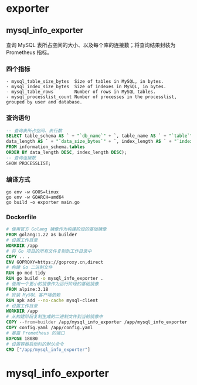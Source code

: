 # exporter
## mysql_info_exporter
查询 MySQL 表所占空间的大小、以及每个库的连接数；将查询结果封装为 Prometheus 指标。

### 四个指标
```text
- mysql_table_size_bytes  Size of tables in MySQL, in bytes.
- mysql_index_size_bytes  Size of indexes in MySQL, in bytes.
- mysql_table_rows        Number of rows in MySQL tables.
- mysql_processlist_count Number of processes in the processlist, grouped by user and database.
```

### 查询语句
```sql
-- 查询表所占空间、表行数
SELECT table_schema AS ` + "`db_name`" + `, table_name AS ` + "`table`" + `, table_rows,
data_length AS ` + "`data_size_bytes`" + `, index_length AS ` + "`index_size_bytes`" + `
FROM information_schema.tables
ORDER BY data_length DESC, index_length DESC);
-- 查询连接数
SHOW PROCESSLIST;
```

### 编译方式
```shell
go env -w GOOS=linux
go env -w GOARCH=amd64
go build -o exporter main.go
```

### Dockerfile

```dockerfile
# 使用官方 Golang 镜像作为构建阶段的基础镜像
FROM golang:1.22 as builder
# 设置工作目录
WORKDIR /app
# 将 Go 项目的所有文件复制到工作目录中
COPY .. .
ENV GOPROXY=https://goproxy.cn,direct
# 构建 Go 二进制文件
RUN go mod tidy
RUN go build -o mysql_info_exporter .
# 使用一个更小的镜像作为运行阶段的基础镜像
FROM alpine:3.18
# 安装 MySQL 客户端依赖
RUN apk add --no-cache mysql-client
# 设置工作目录
WORKDIR /app
# 从构建阶段复制生成的二进制文件到当前镜像中
COPY --from=builder /app/mysql_info_exporter /app/mysql_info_exporter
COPY config.yaml /app/config.yaml
# 暴露 Prometheus 的端口
EXPOSE 18080
# 设置容器启动时的默认命令
CMD ["/app/mysql_info_exporter"]
```


# mysql_info_exporter
